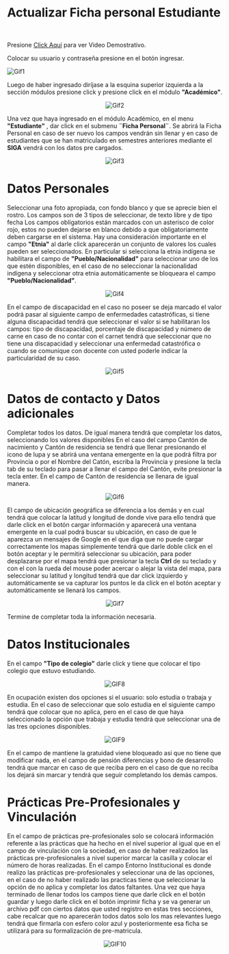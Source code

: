 # **Actualizar Ficha personal Estudiante**

<br>

Presione [Click Aquí](https://youtu.be/T1JYsAHXdD0) para ver Video Demostrativo.  


 Colocar su usuario y contraseña presione en el botón ingresar.

![Gif1](FP_Inicio.gif)

 Luego de haber ingresado diríjase a la esquina superior izquierda a la sección módulos presione click y presione click en el módulo **"Académico"**.
<center>

![Gif2](FP_2.gif)
</center>

 Una vez que haya ingresado en el módulo Académico, en el menu **"Estudiante"** , dar click en el submenu **¨Ficha Personal¨**. Se abrirá la Ficha Personal en caso de ser nuevo los campos vendrán sin llenar y en caso de estudiantes que se han matriculado en semestres anteriores mediante el **SIGA** vendrá con los datos pre cargados.
<center>

![Gif3](FP_3.gif)
</center>

# **Datos Personales**
 Seleccionar una foto apropiada, con fondo blanco y que se aprecie bien el rostro.
 Los campos  son de 3 tipos de seleccionar, de texto libre y de tipo fecha
 Los campos obligatorios están marcados con un asterisco de color rojo, estos no pueden dejarse en blanco debido a que obligatoriamente deben cargarse en el sistema.
 Hay una consideración importante en el campo **"Etnia"** al darle click aparecerán un conjunto de valores los cuales pueden ser seleccionados. En particular si selecciona la etnia indígena se habilitara el campo de **"Pueblo/Nacionalidad"** para seleccionar uno de los que estén disponibles, en el caso de no seleccionar la nacionalidad indígena y seleccionar otra etnia automáticamente se bloqueara el campo **"Pueblo/Nacionalidad"**.
<center>

![Gif4](FP_4.gif)
</center>

 En el campo de discapacidad en el caso no poseer se deja marcado el valor podrá pasar al siguiente campo de enfermedades catastróficas, si tiene alguna discapacidad tendrá que seleccionar el valor si se habilitaran los campos: tipo de discapacidad, porcentaje de discapacidad y número de carne en caso de no contar con el carnet tendrá que seleccionar que no tiene una discapacidad y seleccionar una enfermedad catastrófica o cuando se comunique con docente con usted poderle indicar la particularidad de su caso.
<center>

![Gif5](FP_5.gif)
</center>

# **Datos de contacto y Datos adicionales**
 Completar todos los datos.
 De igual manera tendrá que completar los datos, seleccionando los valores disponibles
 En el caso del campo Cantón de nacimiento y Cantón de residencia se tendrá que llenar presionando el icono de lupa y se abrirá una ventana emergente en la que podrá filtra por Provincia o por el Nombre del Catón, escriba la Provincia y presione la tecla tab de su teclado para pasar a llenar el campo del Cantón, evite presionar la tecla enter. En el campo de Cantón de residencia se llenara de igual manera.
<center>

![Gif6](FP_6.gif)
</center>

 El campo de ubicación geográfica se diferencia a los demás y en cual tendrá que colocar la latitud y longitud de donde vive para ello tendrá que darle click en el botón cargar información y aparecerá una ventana emergente en la cual podrá buscar su ubicación, en caso de que le aparezca un mensajes de Google en el que diga que no puede cargar correctamente los mapas simplemente tendrá que darle doble click en el botón aceptar y le permitirá seleccionar su ubicación, para poder desplazarse por el mapa tendrá que presionar la tecla **Ctrl** de su teclado y con el con la rueda del mouse poder acercar o alejar la vista del mapa, para seleccionar su latitud y longitud tendrá que dar click izquierdo y automáticamente se va capturar los puntos le da click en el botón aceptar y automáticamente se llenará los campos.
<center>

![Gif7](FP_7.gif)
</center>

 Termine de completar toda la información necesaria.
# **Datos Institucionales**
 En el campo **"Tipo de colegio"** darle click y tiene que colocar el tipo colegio que estuvo estudiando.
<center>

![GIF8](FP_8.gif)
</center>

 En ocupación existen dos opciones si el usuario: solo estudia o trabaja y estudia. En el caso de seleccionar que solo estudia en el siguiente campo tendrá que colocar que no aplica, pero en el caso de que haya seleccionado la opción que trabaja y estudia tendrá que seleccionar una de las tres opciones disponibles.
<center>

![GIF9](FP_9.gif)
</center>

 En el campo de mantiene la gratuidad viene bloqueado asi que no tiene que modificar nada, en el campo de pensión diferencias y bono de desarrollo tendrá que marcar en caso de que reciba pero en el caso de que no reciba los dejará sin marcar y tendrá que seguir completando los demás campos.
# **Prácticas Pre-Profesionales y Vinculación**
 En el campo de prácticas pre-profesionales solo se colocará información referente a las prácticas que ha hecho en el nivel superior al igual que en el campo de vinculación con la sociedad, en caso de haber realizados las prácticas pre-profesionales a nivel superior marcar la casilla y colocar el número de horas realizadas.
 En el campo Entorno Institucional es donde realizo las prácticas pre-profesionales y seleccionar una de las opciones, en el caso de no haber realizado las practicas tiene que seleccionar la opción de no aplica y completar los datos faltantes.
 Una vez que haya terminado de llenar todos los campos tiene que darle click en el botón guardar y luego darle click en el botón imprimir ficha y se va generar un archivo pdf con ciertos datos que usted registro en estas tres secciones, cabe recalcar que no aparecerán todos datos solo los mas relevantes luego tendrá que firmarla con esfero color azul y posteriormente esa ficha se utilizará para su formalización de pre-matricula.
<center>

![GIF10](FP_10.gif)
</center>
